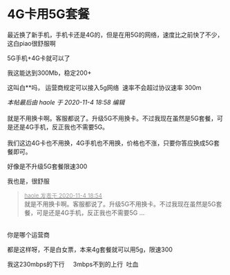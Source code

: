 # 4G卡用5G套餐


最近换了新手机，手机卡还是4G的，但是在用5G的网络，速度比之前快了不少，这白piao很舒服啊

5G手机+4G卡就可以了

<img src="static/image/smiley/default/lol.gif" smilieid="12" border="0" alt="" />我这能达到300Mb，稳定200+<img id="aimg_Jzg7z" onclick="zoom(this, this.src, 0, 0, 0)" class="zoom" src="https://cdn.jsdelivr.net/gh/hishis/forum-master/public/images/patch.gif" onmouseover="img_onmouseoverfunc(this)" onload="thumbImg(this)" border="0" alt="" />

这叫白**吗， 运营商规定可以接入5g网络&nbsp;&nbsp;速率不会超过协议速率 300m

<i class="pstatus"> 本帖最后由 haole 于 2020-11-4 18:58 编辑 </i><br />
<br />
就是不用换卡啊。客服都说了。升级5G不用换卡。不过我现在虽然是5G套餐，可是还是4G手机，反正我也不需要5G。<br />
<br />
我们这边4G卡也不用换，4G手机也不用换，价格也不涨，只要你答应换成5G套餐即可。

好像是不升级5G套餐限速300

我也是，很舒服

<div class="quote"><blockquote><font size="2"><a href="https://www.hostloc.com/forum.php?mod=redirect&amp;goto=findpost&amp;pid=9403050&amp;ptid=762453" target="_blank"><font color="#999999">haole 发表于 2020-11-4 18:54</font></a></font><br />
就是不用换卡啊。客服都说了。升级5G不用换卡。不过我现在虽然是5G套餐，可是还是4G手机，反正我也不需要5G ...</blockquote></div><br />
你是哪个运营商

都是这样呀，不是白女票，本来4g套餐就可以用5g，限速300

我这230mbps的下行&nbsp; &nbsp;&nbsp;&nbsp;3mbps不到的上行&nbsp;&nbsp;吐血<img id="aimg_pxYrB" onclick="zoom(this, this.src, 0, 0, 0)" class="zoom" src="https://cdn.jsdelivr.net/gh/hishis/forum-master/public/images/patch.gif" onmouseover="img_onmouseoverfunc(this)" onload="thumbImg(this)" border="0" alt="" />
